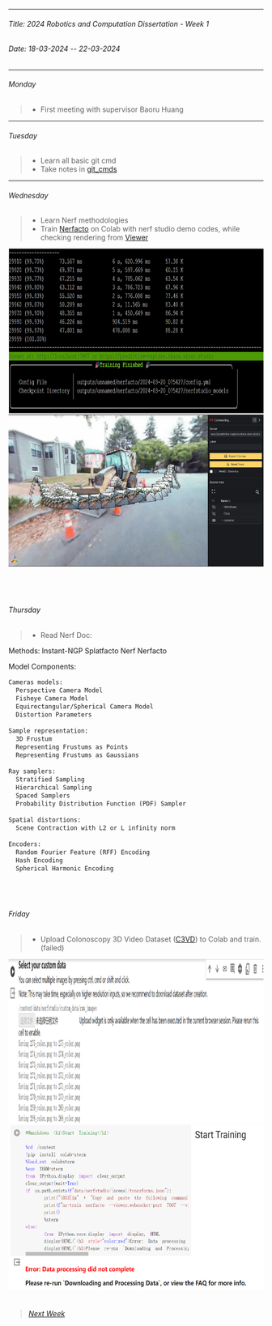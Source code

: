 ----------
###### Title: 2024 Robotics and Computation Dissertation - Week 1
###### Date: 18-03-2024 -- 22-03-2024
----------
###### Monday
> - First meeting with supervisor Baoru Huang
&nbsp;
----------
###### Tuesday
> - Learn all basic git cmd
> - Take notes in [git_cmds](../git_cmds.txt)
&nbsp;
----------
###### Wednesday
> - Learn Nerf methodologies
> - Train [Nerfacto](https://docs.nerf.studio/nerfology/methods/nerfacto.html) on Colab with nerf studio demo codes, while checking rendering from [Viewer](https://viewer.nerf.studio/)
<img src="nerfactotraining.png" alt="Nerfacto Training" width="600" height="325">
<img src="nerfactotrainviewer.png" alt="Viewer for Nerfacto training" width="600" height="300">



&nbsp;
----------
###### Thursday
> - Read Nerf Doc:

  Methods:
    Instant-NGP
    Splatfacto
    Nerf
    Nerfacto

  Model Components:
  
    Cameras models:
      Perspective Camera Model
      Fisheye Camera Model
      Equirectangular/Spherical Camera Model
      Distortion Parameters
      
    Sample representation:
      3D Frustum
      Representing Frustums as Points
      Representing Frustums as Gaussians
      
    Ray samplers:
      Stratified Sampling
      Hierarchical Sampling
      Spaced Samplers
      Probability Distribution Function (PDF) Sampler
      
    Spatial distortions:
      Scene Contraction with L2 or L infinity norm
      
    Encoders:
      Random Fourier Feature (RFF) Encoding
      Hash Encoding
      Spherical Harmonic Encoding

&nbsp;
----------
###### Friday
> - Upload Colonoscopy 3D Video Dataset ([C3VD](https://durrlab.github.io/C3VD/)) to Colab and train. (failed)
<img src="uploaded_num_images.png" alt="uploaded_num_images" width="900" height="325">
<img src="trainning error.png" alt="uploaded_num_images" width="600" height="325">
&nbsp;

> ###### [Next Week](Week2.md)

